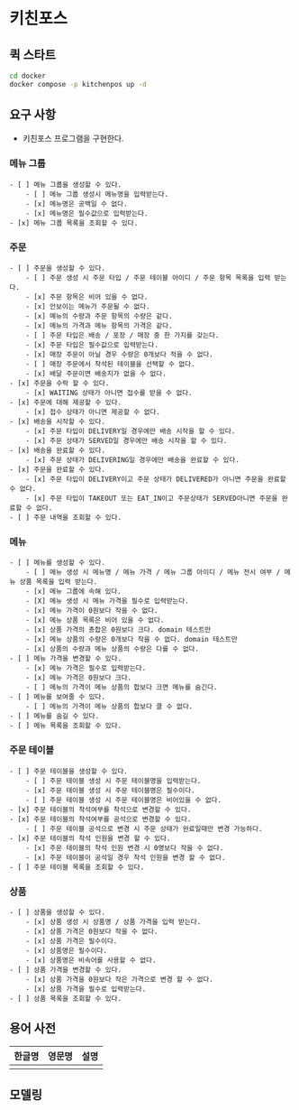 # 키친포스

## 퀵 스타트

```sh
cd docker
docker compose -p kitchenpos up -d
```

## 요구 사항

- 키친포스 프로그램을 구현한다.

### 메뉴 그룹

    - [ ] 메뉴 그룹을 생성할 수 있다.
        - [ ] 메뉴 그룹 생성시 메뉴명을 입력받는다.
        - [x] 메뉴명은 공백일 수 없다.
        - [x] 메뉴명은 필수값으로 입력받는다.
    - [x] 메뉴 그룹 목록을 조회할 수 있다.

### 주문

    - [ ] 주문을 생성할 수 있다.
        - [ ] 주문 생성 시 주문 타입 / 주문 테이블 아이디 / 주문 항목 목록을 입력 받는다.
        - [x] 주문 항목은 비어 있을 수 없다.
        - [x] 안보이는 메뉴가 주문될 수 없다. 
        - [x] 메뉴의 수량과 주문 항목의 수량은 같다.
        - [x] 메뉴의 가격과 메뉴 항목의 가격은 같다. 
        - [ ] 주문 타입은 배송 / 포장 / 매장 중 한 가지를 갖는다.
        - [x] 주문 타입은 필수값으로 입력받는다.
        - [x] 매장 주문이 아닐 경우 수량은 0개보다 적을 수 없다.
        - [ ] 매장 주문에서 착석된 테이블을 선택할 수 없다.
        - [x] 배달 주문이면 배송지가 없을 수 없다.
    - [x] 주문을 수락 할 수 있다.
        - [x] WAITING 상태가 아니면 접수를 받을 수 없다.
    - [x] 주문에 대해 제공할 수 있다.
        - [x] 접수 상태가 아니면 제공할 수 없다.
    - [x] 배송을 시작할 수 있다.
        - [x] 주문 타입이 DELIVERY일 경우에만 배송 시작을 할 수 있다.
        - [x] 주문 상태가 SERVED일 경우에만 배송 시작을 할 수 있다.
    - [x] 배송을 완료할 수 있다.
        - [x] 주문 상태가 DELIVERING일 경우에만 배송을 완료할 수 있다.
    - [x] 주문을 완료할 수 있다.
        - [x] 주문 타입이 DELIVERY이고 주문 상태가 DELIVERED가 아니면 주문을 완료할 수 없다.
        - [x] 주문 타입이 TAKEOUT 또는 EAT_IN이고 주문상태가 SERVED아니면 주문을 완료할 수 없다.
    - [ ] 주문 내역을 조회할 수 있다.

### 메뉴

    - [ ] 메뉴를 생성할 수 있다.
        - [ ] 메뉴 생성 시 메뉴명 / 메뉴 가격 / 메뉴 그룹 아이디 / 메뉴 전시 여부 / 메뉴 상품 목록을 입력 받는다.
        - [x] 메뉴 그룹에 속해 있다.
        - [X] 메뉴 생성 시 메뉴 가격을 필수로 입력받는다.
        - [x] 메뉴 가격이 0원보다 작을 수 없다.
        - [x] 메뉴 상품 목록은 비어 있을 수 없다.
        - [x] 상품 가격의 총합은 0원보다 크다. domain 테스트만 
        - [x] 메뉴 상품의 수량은 0개보다 작을 수 없다. domain 테스트만
        - [x] 상품의 수량과 메뉴 상품의 수량은 다를 수 없다.
    - [ ] 메뉴 가격을 변경할 수 있다.
        - [x] 메뉴 가격은 필수로 입력받는다.
        - [x] 메뉴 가격은 0원보다 크다.
        - [ ] 메뉴의 가격이 메뉴 상품의 합보다 크면 메뉴를 숨긴다.
    - [ ] 메뉴를 보여줄 수 있다.
        - [ ] 메뉴의 가격이 메뉴 상품의 합보다 클 수 없다.
    - [ ] 메뉴를 숨길 수 있다.
    - [ ] 메뉴 목록을 조회할 수 있다.

### 주문 테이블

    - [ ] 주문 테이블을 생성할 수 있다.
        - [ ] 주문 테이블 생성 시 주문 테이블명을 입력받는다.
        - [x] 주문 테이블 생성 시 주문 테이블명은 필수이다.
        - [ ] 주문 테이블 생성 시 주문 테이블명은 비어있을 수 없다.
    - [x] 주문 테이블의 착석여부를 착석으로 변경할 수 있다.
    - [x] 주문 테이블의 착석여부를 공석으로 변경할 수 있다.
        - [ ] 주문 테이블 공석으로 변경 시 주문 상태가 완료일때만 변경 가능하다.
    - [x] 주문 테이블의 착석 인원을 변경 할 수 있다.
        - [x] 주문 테이블의 착석 인원 변경 시 0명보다 작을 수 없다.
        - [x] 주문 테이블이 공석일 경우 착석 인원을 변경 할 수 없다.
    - [ ] 주문 테이블 목록을 조회할 수 있다.

### 상품

    - [ ] 상품을 생성할 수 있다.
        - [x] 상품 생성 시 상품명 / 상품 가격을 입력 받는다.
        - [x] 상품 가격은 0원보다 작을 수 없다.
        - [x] 상품 가격은 필수이다.
        - [x] 상품명은 필수이다.
        - [x] 상품명은 비속어를 사용할 수 없다.
    - [ ] 상품 가격을 변경할 수 있다.
        - [x] 상품 가격을 0원보다 작은 가격으로 변경 할 수 없다.
        - [x] 상품 가격을 필수로 입력받는다.
    - [ ] 상품 목록을 조회할 수 있다.

## 용어 사전

| 한글명 | 영문명 | 설명 |
| --- | --- | --- |
|  |  |  |

## 모델링
